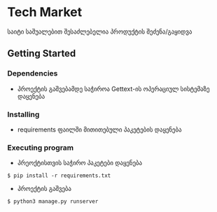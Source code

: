 # Tech Market


საიტი საშუალებით შესაძლებელია პროდუქტის შეძენა/გაყიდვა



## Getting Started

### Dependencies



* პროექტის გაშვებამდე საჭიროა Gettext-ის ოპერაციულ სისტემაზე დაყენება

### Installing

* requirements ფაილში მითითებული პაკეტების დაყენება


### Executing program

* პრეოქტისთვის საჭირო პაკეტები დაყენება
```
$ pip install -r requirements.txt
```
* პროექტის გაშვება
```
$ python3 manage.py runserver
```

[comment]: <> (## Help)

[comment]: <> (Any advise for common problems or issues.)

[comment]: <> (```)

[comment]: <> (command to run if program contains helper info)

[comment]: <> (```)

[comment]: <> (## Authors)

[comment]: <> (Contributors names and contact info)

[comment]: <> (ex. Dominique Pizzie  )

[comment]: <> (ex. [@DomPizzie]&#40;https://twitter.com/dompizzie&#41;)

[comment]: <> (## Version History)

[comment]: <> (* 0.3)

[comment]: <> (    * გამოსწორდა გადახდის პროცესის ხარვეზი)

[comment]: <> (* 0.2)

[comment]: <> (    * გამოსწორდა კალათაში დამატების ხარვეზი)

[comment]: <> (* 0.1)

[comment]: <> (    * პირველი ვერისა)
